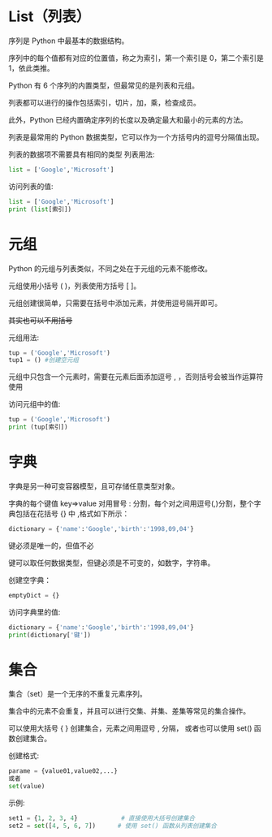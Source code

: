 # List（列表）
序列是 Python 中最基本的数据结构。

序列中的每个值都有对应的位置值，称之为索引，第一个索引是 0，第二个索引是 1，依此类推。

Python 有 6 个序列的内置类型，但最常见的是列表和元组。

列表都可以进行的操作包括索引，切片，加，乘，检查成员。

此外，Python 已经内置确定序列的长度以及确定最大和最小的元素的方法。

列表是最常用的 Python 数据类型，它可以作为一个方括号内的逗号分隔值出现。

列表的数据项不需要具有相同的类型
列表用法:
```Python
list = ['Google','Microsoft']
```
访问列表的值:
```Python
list = ['Google','Microsoft']
print (list[索引])
```

# 元组
Python 的元组与列表类似，不同之处在于元组的元素不能修改。

元组使用小括号 ( )，列表使用方括号 [ ]。

元组创建很简单，只需要在括号中添加元素，并使用逗号隔开即可。

~~其实也可以不用括号~~

元组用法:
```Python
tup = ('Google','Microsoft')
tup1 = () #创建空元组
```

元组中只包含一个元素时，需要在元素后面添加逗号 , ，否则括号会被当作运算符使用

访问元组中的值:
```Python
tup = ('Google','Microsoft')
print (tup[索引])
```

# 字典
字典是另一种可变容器模型，且可存储任意类型对象。

字典的每个键值 key=>value 对用冒号 : 分割，每个对之间用逗号(,)分割，整个字典包括在花括号 {} 中 ,格式如下所示：
```Python
dictionary = {'name':'Google','birth':'1998,09,04'}
```
键必须是唯一的，但值不必

键可以取任何数据类型，但键必须是不可变的，如数字，字符串。

创建空字典：
```Python
emptyDict = {}
```

访问字典里的值:
```Python
dictionary = {'name':'Google','birth':'1998,09,04'}
print(dictionary['键'])
```

# 集合
集合（set）是一个无序的不重复元素序列。

集合中的元素不会重复，并且可以进行交集、并集、差集等常见的集合操作。

可以使用大括号 { } 创建集合，元素之间用逗号 , 分隔， 或者也可以使用 set() 函数创建集合。

创建格式:
```Python
parame = {value01,value02,...}
或者
set(value)
```

示例:
```Python
set1 = {1, 2, 3, 4}            # 直接使用大括号创建集合
set2 = set([4, 5, 6, 7])      # 使用 set() 函数从列表创建集合
```
